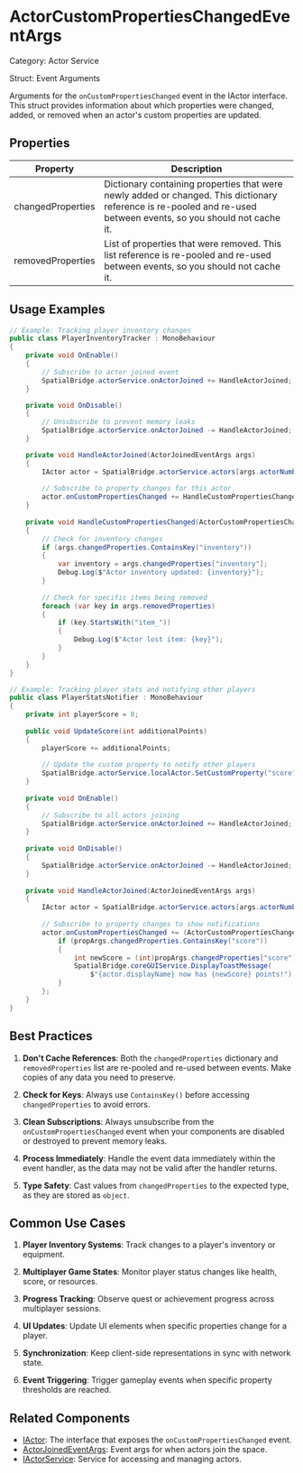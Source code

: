 # ActorCustomPropertiesChangedEventArgs

Category: Actor Service

Struct: Event Arguments

Arguments for the `onCustomPropertiesChanged` event in the IActor interface. This struct provides information about which properties were changed, added, or removed when an actor's custom properties are updated.

## Properties

| Property | Description |
| --- | --- |
| changedProperties | Dictionary containing properties that were newly added or changed. This dictionary reference is re-pooled and re-used between events, so you should not cache it. |
| removedProperties | List of properties that were removed. This list reference is re-pooled and re-used between events, so you should not cache it. |

## Usage Examples

```csharp
// Example: Tracking player inventory changes
public class PlayerInventoryTracker : MonoBehaviour
{
    private void OnEnable()
    {
        // Subscribe to actor joined event
        SpatialBridge.actorService.onActorJoined += HandleActorJoined;
    }

    private void OnDisable()
    {
        // Unsubscribe to prevent memory leaks
        SpatialBridge.actorService.onActorJoined -= HandleActorJoined;
    }

    private void HandleActorJoined(ActorJoinedEventArgs args)
    {
        IActor actor = SpatialBridge.actorService.actors[args.actorNumber];
        
        // Subscribe to property changes for this actor
        actor.onCustomPropertiesChanged += HandleCustomPropertiesChanged;
    }
    
    private void HandleCustomPropertiesChanged(ActorCustomPropertiesChangedEventArgs args)
    {
        // Check for inventory changes
        if (args.changedProperties.ContainsKey("inventory"))
        {
            var inventory = args.changedProperties["inventory"];
            Debug.Log($"Actor inventory updated: {inventory}");
        }
        
        // Check for specific items being removed
        foreach (var key in args.removedProperties)
        {
            if (key.StartsWith("item_"))
            {
                Debug.Log($"Actor lost item: {key}");
            }
        }
    }
}

// Example: Tracking player stats and notifying other players
public class PlayerStatsNotifier : MonoBehaviour
{
    private int playerScore = 0;
    
    public void UpdateScore(int additionalPoints)
    {
        playerScore += additionalPoints;
        
        // Update the custom property to notify other players
        SpatialBridge.actorService.localActor.SetCustomProperty("score", playerScore);
    }
    
    private void OnEnable()
    {
        // Subscribe to all actors joining
        SpatialBridge.actorService.onActorJoined += HandleActorJoined;
    }
    
    private void OnDisable()
    {
        SpatialBridge.actorService.onActorJoined -= HandleActorJoined;
    }
    
    private void HandleActorJoined(ActorJoinedEventArgs args)
    {
        IActor actor = SpatialBridge.actorService.actors[args.actorNumber];
        
        // Subscribe to property changes to show notifications
        actor.onCustomPropertiesChanged += (ActorCustomPropertiesChangedEventArgs propArgs) => {
            if (propArgs.changedProperties.ContainsKey("score"))
            {
                int newScore = (int)propArgs.changedProperties["score"];
                SpatialBridge.coreGUIService.DisplayToastMessage(
                    $"{actor.displayName} now has {newScore} points!");
            }
        };
    }
}
```

## Best Practices

1. **Don't Cache References**: Both the `changedProperties` dictionary and `removedProperties` list are re-pooled and re-used between events. Make copies of any data you need to preserve.

2. **Check for Keys**: Always use `ContainsKey()` before accessing `changedProperties` to avoid errors.

3. **Clean Subscriptions**: Always unsubscribe from the `onCustomPropertiesChanged` event when your components are disabled or destroyed to prevent memory leaks.

4. **Process Immediately**: Handle the event data immediately within the event handler, as the data may not be valid after the handler returns.

5. **Type Safety**: Cast values from `changedProperties` to the expected type, as they are stored as `object`.

## Common Use Cases

1. **Player Inventory Systems**: Track changes to a player's inventory or equipment.

2. **Multiplayer Game States**: Monitor player status changes like health, score, or resources.

3. **Progress Tracking**: Observe quest or achievement progress across multiplayer sessions.

4. **UI Updates**: Update UI elements when specific properties change for a player.

5. **Synchronization**: Keep client-side representations in sync with network state.

6. **Event Triggering**: Trigger gameplay events when specific property thresholds are reached.

## Related Components

- [IActor](IActor.md): The interface that exposes the `onCustomPropertiesChanged` event.
- [ActorJoinedEventArgs](ActorJoinedEventArgs.md): Event args for when actors join the space.
- [IActorService](IActorService.md): Service for accessing and managing actors.

